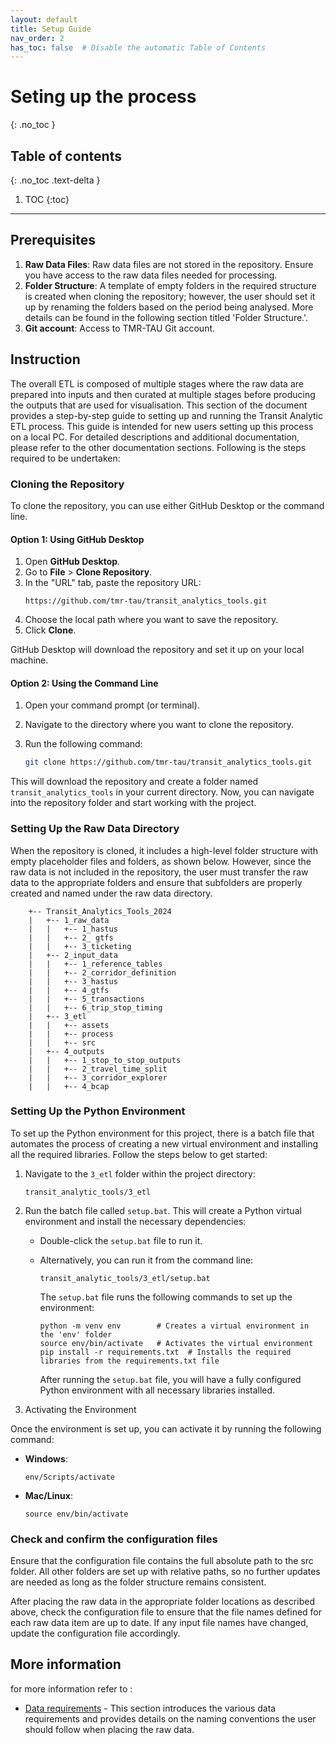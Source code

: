 ```yaml
---
layout: default
title: Setup Guide
nav_order: 2
has_toc: false  # Disable the automatic Table of Contents
---
```


# Seting up the process
{: .no_toc }
## Table of contents
{: .no_toc .text-delta }

1. TOC
{:toc}

---

## Prerequisites

1. **Raw Data Files**: Raw data files are not stored in the repository. Ensure you have access to the raw data files needed for processing.
2. **Folder Structure**: A template of empty folders in the required structure is created when cloning the repository; however, the user should set it up by renaming the folders based on the period being analysed. More details can be found in the following section titled 'Folder Structure.'.
3. **Git account**: Access to TMR-TAU Git account.

## Instruction

The overall ETL is composed of multiple stages where the raw data are prepared into inputs and then curated at multiple
stages before producing the outputs that are used for visualisation. This section of the document provides a
step-by-step guide to setting up and running the Transit Analytic ETL process. This guide is intended for new users
setting up this process on a local PC. For detailed
descriptions and additional documentation, please refer to the other documentation sections. Following is the steps required to be undertaken:

### Cloning the Repository

To clone the repository, you can use either GitHub Desktop or the command line.

#### Option 1: Using GitHub Desktop


1. Open **GitHub Desktop**.
2. Go to **File** > **Clone Repository**.
3. In the "URL" tab, paste the repository URL:
   ```
   https://github.com/tmr-tau/transit_analytics_tools.git
   ```
4. Choose the local path where you want to save the repository.
5. Click **Clone**.

GitHub Desktop will download the repository and set it up on your local machine.

#### Option 2: Using the Command Line  


1. Open your command prompt (or terminal).
2. Navigate to the directory where you want to clone the repository.
3. Run the following command:

    ```bash
    git clone https://github.com/tmr-tau/transit_analytics_tools.git
    ```
This will download the repository and create a folder named `transit_analytics_tools` in your current directory.
Now, you can navigate into the repository folder and start working with the project.

### Setting Up the Raw Data Directory

When the repository is cloned, it includes a high-level folder structure with empty placeholder files and folders, as shown below. However, since the raw data is not included in the repository, the user must transfer the raw data to the appropriate folders and ensure that subfolders are properly created and named under the raw data directory. 
```text
    +-- Transit_Analytics_Tools_2024
    |   +-- 1_raw_data
    |   |   +-- 1_hastus
    |   |   +-- 2_ gtfs
    |   |   +-- 3_ticketing
    |   +-- 2_input_data
    |   |   +-- 1_reference_tables
    |   |   +-- 2_corridor_definition
    |   |   +-- 3_hastus
    |   |   +-- 4_gtfs
    |   |   +-- 5_transactions
    |   |   +-- 6_trip_stop_timing
    |   +-- 3_etl
    |   |   +-- assets
    |   |   +-- process
    |   |   +-- src
    |   +-- 4_outputs
    |   |   +-- 1_stop_to_stop_outputs
    |   |   +-- 2_travel_time_split
    |   |   +-- 3_corridor_explorer
    |   |   +-- 4_bcap
```

### Setting Up the Python Environment

To set up the Python environment for this project, there is a batch file that automates the process of creating a new virtual environment and installing all the required libraries. Follow the steps below to get started:

1. Navigate to the `3_etl` folder within the project directory:

   ```shell
   transit_analytic_tools/3_etl
   ```

2. Run the batch file called `setup.bat`. This will create a Python virtual environment and install the necessary dependencies:
   - Double-click the `setup.bat` file to run it.
   - Alternatively, you can run it from the command line:
     ```shell
     transit_analytic_tools/3_etl/setup.bat
     ```
     The `setup.bat` file runs the following commands to set up the environment:

      ```shell
      python -m venv env        # Creates a virtual environment in the 'env' folder
      source env/bin/activate   # Activates the virtual environment
      pip install -r requirements.txt  # Installs the required libraries from the requirements.txt file
      ```

      After running the `setup.bat` file, you will have a fully configured Python environment with all necessary libraries installed.

3. Activating the Environment

Once the environment is set up, you can activate it by running the following command:

- **Windows**:
  ```text
  env/Scripts/activate
  ```

- **Mac/Linux**:
  ```text
  source env/bin/activate
  ```

### Check and confirm the configuration files

Ensure that the configuration file contains the full absolute path to the src folder. All other folders are set up with relative paths, so no further updates are needed as long as the folder structure remains consistent.

After placing the raw data in the appropriate folder locations as described above, check the configuration file to ensure that the file names defined for each raw data item are up to date. If any input file names have changed, update the configuration file accordingly.

## More information
for more information refer to :
- [Data requirements](data_requirements) - This section introduces the various data requirements and provides details on the naming conventions the user should follow when placing the raw data.
